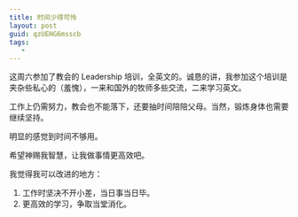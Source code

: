 ```yaml
---
title: 时间少得可怜
layout: post
guid: qzUEHG6msscb
tags:
   - 
---
```


这周六参加了教会的 Leadership 培训，全英文的。诚恳的讲，我参加这个培训是夹杂些私心的（羞愧），一来和国外的牧师多些交流，二来学习英文。

工作上仍需努力，教会也不能落下，还要抽时间陪陪父母。当然，锻炼身体也需要继续坚持。

明显的感觉到时间不够用。

希望神赐我智慧，让我做事情更高效吧。

我觉得我可以改进的地方：

1. 工作时坚决不开小差，当日事当日毕。
2. 更高效的学习，争取当堂消化。